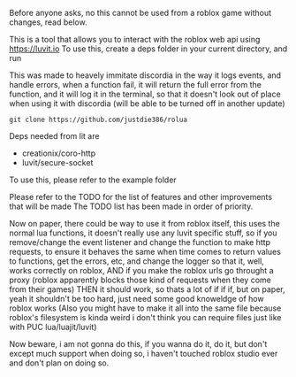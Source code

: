 Before anyone asks, no this cannot be used from a roblox game without changes, read below.

This is a tool that allows you to interact with the roblox web api using https://luvit.io
To use this, create a deps folder in your current directory, and run 

This was made to heavely immitate discordia in the way it logs events, and handle errors, when a function fail, it will return the full error from the function, and it will log it in the terminal, so that it doesn't look out of place when using it with discordia (will be able to be turned off in another update)
```
git clone https://github.com/justdie386/rolua
```
Deps needed from lit are

- creationix/coro-http
- luvit/secure-socket

To use this, please refer to the example folder


Please refer to the TODO for the list of features and other improvements that will be made
The TODO list has been made in order of priority.



Now on paper, there could be way to use it from roblox itself, this uses the normal lua functions, it doesn't really use any luvit specific stuff, so if you remove/change the event listener and change the function to make http requests, to ensure it behaves the same when time comes to return values to functions, get the errors, etc, and change the logger so that it, well, works correctly on roblox, AND if you make the roblox urls go throught a proxy (roblox apparently blocks those kind of requests when they come from their games) THEN it should work, so thats a lot of if if if, but on paper, yeah it shouldn't be too hard, just need some good knoweldge of how roblox works (Also you might have to make it all into the same file because roblox's filesystem is kinda weird i don't think you can require files just like with PUC lua/luajit/luvit)

Now beware, i am not gonna do this, if you wanna do it, do it, but don't except much support when doing so, i haven't touched roblox studio ever and don't plan on doing so.
